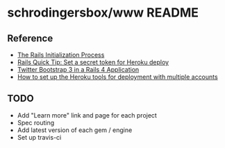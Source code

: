 # schrodingersbox/www README


## Reference

 * [The Rails Initialization Process](http://guides.rubyonrails.org/initialization.html)
 * [Rails Quick Tip: Set a secret token for Heroku deploy](http://sideshowcoder.com/post/57431599309/rails-quick-tip-set-a-secret-token-for-heroku-deploy)
 * [Twitter Bootstrap 3 in a Rails 4 Application](http://www.erikminkel.com/2013/09/01/twitter-bootstrap-3-in-a-rails-4-application/)
 * [How to set up the Heroku tools for deployment with multiple accounts](http://railsware.com/blog/2013/02/05/how-to-set-up-the-heroku-tools-for-deployment-with-multiple-accounts/)

## TODO

 * Add "Learn more" link and page for each project
 * Spec routing
 * Add latest version of each gem / engine
 * Set up travis-ci
